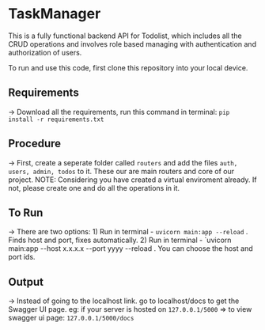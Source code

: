 # TaskManager
This is a fully functional backend API for Todolist, which includes all the CRUD operations and involves role based managing with authentication and authorization of users.

To run and use this code, first clone this repository into your local device.
## Requirements
-> Download all the requirements, run this command in terminal: `pip install -r requirements.txt`

## Procedure
-> First, create a seperate folder called `routers` and add the files `auth, users, admin, todos` to it. These our are main routers and core of our project.
NOTE: Considering you have created a virtual enviroment already. If not, please create one and do all the operations in it.

## To Run
-> There are two options:
            1) Run in terminal - `uvicorn main:app --reload` . Finds host and port, fixes automatically.
            2) Run in terminal - `uvicorn main:app --host x.x.x.x --port yyyy --reload . You can choose the host and port ids.

## Output
-> Instead of going to the localhost link. go to localhost/docs to get the Swagger UI page.
eg: if your server is hosted on `127.0.0.1/5000` => to view swagger ui page: `127.0.0.1/5000/docs`
